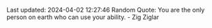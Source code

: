 Last updated: 2024-04-02 12:27:46
Random Quote: You are the only person on earth who can use your ability. - Zig Ziglar